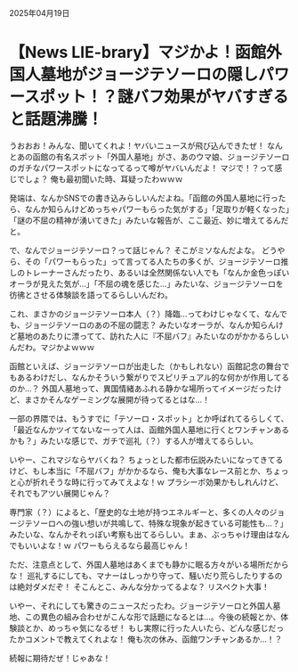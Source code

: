 2025年04月19日

# 【News LIE-brary】マジかよ！函館外国人墓地がジョージテソーロの隠しパワースポット！？謎バフ効果がヤバすぎると話題沸騰！

うおおお！みんな、聞いてくれよ！ヤバいニュースが飛び込んできたぜ！
なんとあの函館の有名スポット「外国人墓地」がさ、あのウマ娘、ジョージテソーロのガチなパワースポットになってるって噂がヤバいんだよ！ マジで！？って感じでしょ？ 俺も最初聞いた時、耳疑ったわｗｗｗ

発端は、なんかSNSでの書き込みらしいんだよね。「函館の外国人墓地に行ったら、なんか知らんけどめっちゃパワーもらった気がする」「足取りが軽くなった」「謎の不屈の精神が湧いてきた」みたいな報告が、ここ最近、妙に増えてるんだと。

で、なんでジョージテソーロ？って話じゃん？ そこがミソなんだよな。
どうやら、その「パワーもらった」って言ってる人たちの多くが、ジョージテソーロ推しのトレーナーさんだったり、あるいは全然関係ない人でも「なんか金色っぽいオーラが見えた気が…」「不屈の魂を感じた…」みたいな、ジョージテソーロを彷彿とさせる体験談を語ってるらしいんだわ。

これ、まさかのジョージテソーロ本人（？）降臨…ってわけじゃなくて、なんでも、ジョージテソーロのあの不屈の闘志？ みたいなオーラが、なんか知らんけど墓地のあたりに漂ってて、訪れた人に『不屈バフ』みたいなのがかかるらしいんだわ。マジかよｗｗｗ

函館といえば、ジョージテソーロが出走した（かもしれない）函館記念の舞台でもあるわけだし、なんかそういう繋がりでスピリチュアル的な何かが作用してるのか…？ 外国人墓地って、異国情緒あふれる静かな場所ってイメージだったけど、まさかそんなゲーミングな展開が待ってるとはな…！

一部の界隈では、もうすでに「テソーロ・スポット」とか呼ばれてるらしくて、「最近なんかツイてないなーって人は、函館外国人墓地に行くとワンチャンあるかも？」みたいな感じで、ガチで巡礼（？）する人が増えてるらしい。

いやー、これマジならヤバくね？ ちょっとした都市伝説みたいになってきてるけど、もし本当に「不屈バフ」がかかるなら、俺も大事なレース前とか、ちょっと心が折れそうな時に行ってみてえよな！ｗ プラシーボ効果かもしれんけど、それでもアツい展開じゃん？

専門家（？）によると、「歴史的な土地が持つエネルギーと、多くの人々のジョージテソーロへの強い想いが共鳴して、特殊な現象が起きている可能性も…？」みたいな、なんかそれっぽい考察も出てるらしい。まぁ、ぶっちゃけ理由はなんでもいいよな！ｗ パワーもらえるなら最高じゃん！

ただ、注意点として、外国人墓地はあくまでも静かに眠る方々がいる場所だからな！ 巡礼するにしても、マナーはしっかり守って、騒いだり荒らしたりするのは絶対ダメだぞ！ そこんとこ、みんな分かってるよな？ リスペクト大事！

いやー、それにしても驚きのニュースだったわ。ジョージテソーロと外国人墓地、この異色の組み合わせがこんな形で話題になるとは…。今後の続報とか、体験談とか、めっちゃ気になるぜ！ もし実際に行った人いたら、どんな感じだったかコメントで教えてくれよな！ 俺も次の休み、函館ワンチャンあるか…！？

続報に期待だぜ！じゃあな！